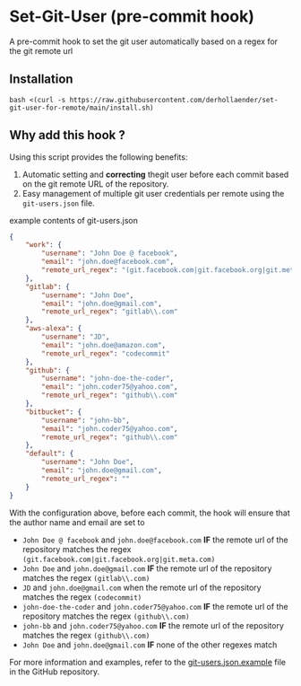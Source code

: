 # Set-Git-User (pre-commit hook)

A pre-commit hook to set the git user automatically based on a regex for the git remote url

## Installation

```
bash <(curl -s https://raw.githubusercontent.com/derhollaender/set-git-user-for-remote/main/install.sh)
```

## Why add this hook ?

Using this script provides the following benefits:

1. Automatic setting and **correcting** thegit user before each commit based on the git remote URL of the repository.
2. Easy management of multiple git user credentials per remote using the `git-users.json` file.


example contents of git-users.json
```json
{
    "work": {
        "username": "John Doe @ facebook",
        "email": "john.doe@facebook.com",
        "remote_url_regex": "(git.facebook.com|git.facebook.org|git.meta.com)"
    },
    "gitlab": {
        "username": "John Doe",
        "email": "john.doe@gmail.com",
        "remote_url_regex": "gitlab\\.com"
    },
    "aws-alexa": {
        "username": "JD",
        "email": "john.doe@amazon.com",
        "remote_url_regex": "codecommit"
    },
    "github": {
        "username": "john-doe-the-coder",
        "email": "john.coder75@yahoo.com",
        "remote_url_regex": "github\\.com"
    },
    "bitbucket": {
        "username": "john-bb",
        "email": "john.coder75@yahoo.com",
        "remote_url_regex": "github\\.com"
    },
    "default": {
        "username": "John Doe",
        "email": "john.doe@gmail.com",
        "remote_url_regex": ""
    }
}
```
With the configuration above, before each commit, the hook will ensure that the author name and email are set to
- `John Doe @ facebook` and `john.doe@facebook.com` __IF__ the remote url of the repository matches the regex `(git.facebook.com|git.facebook.org|git.meta.com)`
- `John Doe` and `john.doe@gmail.com` __IF__ the remote url of the repository matches the regex `(gitlab\\.com)`
- `JD` and `john.doe@gmail.com` when the remote url of the repository matches the regex `(codecommit)`
- `john-doe-the-coder` and `john.coder75@yahoo.com` __IF__ the remote url of the repository matches the regex `(github\\.com)`
- `john-bb` and `john.coder75@yahoo.com` __IF__ the remote url of the repository matches the regex `(github\\.com)`
- `John Doe` and `john.doe@gmail.com` __IF__ none of the other regexes match

For more information and examples, refer to the [git-users.json.example](https://github.com/derhollaender/set-git-user-for-remote/git-users.json.example) file in the GitHub repository.


